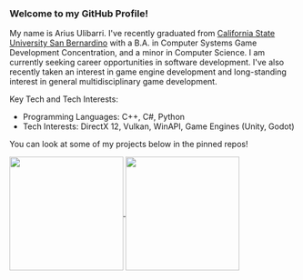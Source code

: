 ### Welcome to my GitHub Profile!

My name is Arius Ulibarri. I've recently graduated from [California State University San Bernardino](https://www.csusb.edu/) with a B.A. in Computer Systems Game Development Concentration, and a minor in Computer Science. I am currently seeking career opportunities in software development. I've also recently taken an interest in game engine development and long-standing interest in general multidisciplinary game development. 

Key Tech and Tech Interests:
- Programming Languages: C++, C#, Python
- Tech Interests: DirectX 12, Vulkan, WinAPI, Game Engines (Unity, Godot)

You can look at some of my projects below in the pinned repos!

<!--Ulibomber's GitHub stats]]-->
<a href="https://github.com/anuraghazra/github-readme-stats">
  <img height=200 align="center" src="https://github-readme-stats.vercel.app/api?username=Ulibomber1&show_icons=true&hide=issues&show=reviews,prs_merged&include_all_commits=true&theme=transparent&rank_icon=github" />
</a>
<!--Top Langs-->
<a href="https://github.com/anuraghazra/github-readme-stats">
  <img height=200 align="center" src="https://github-readme-stats.vercel.app/api/top-langs/?username=Ulibomber1&hide=html,shaderlab,mathematica,javascript,css&layout=donut&theme=transparent&size_weight=0.5&count_weight=0.5" />
</a>
